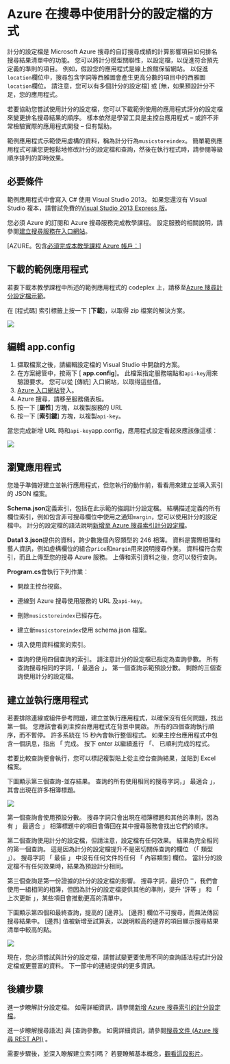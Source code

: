 <properties 
    pageTitle="如何使用計分設定檔中 Azure 搜尋 |Microsoft Azure |裝載的雲端搜尋服務" 
    description="調整搜尋排名透過計分 Azure 搜尋，在 Microsoft Azure 裝載的雲端搜尋服務中的設定檔。" 
    services="search" 
    documentationCenter="" 
    authors="HeidiSteen" 
    manager="mblythe" 
    editor=""/>

<tags 
    ms.service="search" 
    ms.devlang="rest-api" 
    ms.workload="search" 
    ms.topic="article" 
    ms.tgt_pltfrm="na" 
    ms.date="10/17/2016" 
    ms.author="heidist"/>

# <a name="how-to-use-scoring-profiles-in-azure-search"></a>Azure 在搜尋中使用計分的設定檔的方式

計分的設定檔是 Microsoft Azure 搜尋的自訂搜尋成績的計算影響項目如何排名搜尋結果清單中的功能。 您可以將計分模型關聯性，以設定檔，以促進符合預先定義的準則的項目。 例如，假設您的應用程式是線上旅館保留網站。 以促進`location`欄位中，搜尋包含字詞等西雅圖會產生更高分數的項目中的西雅圖`location`欄位。 請注意，您可以有多個計分的設定檔] 或 [無，如果預設計分不足，您的應用程式。

若要協助您嘗試使用計分的設定檔，您可以下載範例使用的應用程式評分的設定檔來變更排名搜尋結果的順序。 樣本依然是學習工具是主控台應用程式 – 或許不非常檢驗實際的應用程式開發 – 但有幫助。 

範例應用程式示範使用虛構的資料，稱為計分行為`musicstoreindex`。 簡單範例應用程式可讓您更輕鬆地修改計分的設定檔和查詢，然後在執行程式時，請參閱等級順序排列的即時效果。

<a id="sub-1"></a>
## <a name="prerequisites"></a>必要條件

範例應用程式中會寫入 C# 使用 Visual Studio 2013。 如果您還沒有 Visual Studio 複本，請嘗試免費的[Visual Studio 2013 Express 版](http://www.visualstudio.com/products/visual-studio-express-vs.aspx)。

您必須 Azure 的訂閱和 Azure 搜尋服務完成教學課程。 設定服務的相關說明，請參閱[建立搜尋服務在入口網站](search-create-service-portal.md)。

[AZURE。包含[必須完成本教學課程 Azure 帳戶︰](../../includes/free-trial-note.md)]

<a id="sub-2"></a>
## <a name="download-the-sample-application"></a>下載的範例應用程式

若要下載本教學課程中所述的範例應用程式的 codeplex 上，請移至[Azure 搜尋計分設定檔示範](https://azuresearchscoringprofiles.codeplex.com/)。

在 [程式碼] 索引標籤上按一下 [**下載**]，以取得 zip 檔案的解決方案。 

 ![][12]

<a id="sub-3"></a>
## <a name="edit-appconfig"></a>編輯 app.config

1. 擷取檔案之後，請編輯設定檔的 Visual Studio 中開啟的方案。
1. 在方案總管中，按兩下 [ **app.config**]。 此檔案指定服務端點和`api-key`用來驗證要求。 您可以從 [傳統] 入口網站，以取得這些值。
1. [Azure 入口網站](https://portal.azure.com)登入。
1. Azure 搜尋，請移至服務儀表板。
1. 按一下 [**屬性**] 方塊，以複製服務的 URL
1. 按一下 [**索引鍵**] 方塊，以複製`api-key`。

當您完成新增 URL 時和`api-key`app.config，應用程式設定看起來應該像這樣︰

   ![][11]


<a id="sub-4"></a>
## <a name="explore-the-application"></a>瀏覽應用程式

您幾乎準備好建立並執行應用程式，但您執行的動作前，看看用來建立並填入索引的 JSON 檔案。

**Schema.json**定義索引，包括在此示範的強調計分設定檔。 結構描述定義的所有欄位索引，例如包含非可搜尋欄位中使用之通知`margin`，您可以使用計分的設定檔中。 計分的設定檔的語法說明[新增至 Azure 搜尋索引計分設定檔](http://msdn.microsoft.com/library/azure/dn798928.aspx)。

**Data1 3.json**提供的資料，跨少數幾個內容類型的 246 相簿。 資料是實際相簿和藝人資訊，例如虛構欄位的組合`price`和`margin`用來說明搜尋作業。 資料檔符合索引，而且上傳至您的搜尋 Azure 服務。 上傳和索引資料之後，您可以發行查詢。

**Program.cs**會執行下列作業︰

- 開啟主控台視窗。

- 連線到 Azure 搜尋使用服務的 URL 及`api-key`。

- 刪除`musicstoreindex`已經存在。

- 建立新`musicstoreindex`使用 schema.json 檔案。

- 填入使用資料檔案的索引。

- 查詢的使用四個查詢的索引。 請注意計分的設定檔已指定為查詢參數。 所有查詢搜尋相同的字詞，「 最適合 」。 第一個查詢示範預設分數。 剩餘的三個查詢使用計分的設定檔。

<a id="sub-5"></a>
## <a name="build-and-run-the-application"></a>建立並執行應用程式

若要排除連線或組件參考問題，建立並執行應用程式，以確保沒有任何問題，找出第一個。 您應該會看到主控台應用程式在背景中開啟。 所有的四個查詢執行順序，而不暫停。 許多系統在 15 秒內會執行整個程式。 如果主控台應用程式中包含一個訊息，指出 「 完成。 按下 enter 以繼續進行 「、 已順利完成的程式。 

若要比較查詢便會執行，您可以標記複製貼上從主控台查詢結果，並貼到 Excel 檔案。 

下圖顯示第三個查詢-並存結果。 查詢的所有使用相同的搜尋字詞，」 最適合 」，其會出現在許多相簿標題。

   ![][10]

第一個查詢會使用預設分數。 搜尋字詞只會出現在相簿標題和其他的準則，因為有 」 最適合 」 相簿標題中的項目會傳回在其中搜尋服務會找出它們的順序。 

第二個查詢使用計分的設定檔，但請注意，設定檔有任何效果。 結果為完全相同的第一個查詢。 這是因為計分的設定檔提升不是密切關係查詢的欄位 （「 類型 」）。 搜尋字詞 「 最佳 」 中沒有任何文件的任何 「 內容類型] 欄位。 當計分的設定檔不有任何效果時，結果為預設計分相同。  

第三個查詢是第一份證據的計分的設定檔的影響。 搜尋字詞，最好仍 ''，我們會使用一組相同的相簿，但因為計分的設定檔提供其他的準則，提升 '評等 」 和 「 上次更新 」，某些項目會推動更高的清單中。

下圖顯示第四個和最終查詢，提高的 [邊界]。 [邊界] 欄位不可搜尋，而無法傳回搜尋結果中。 [邊界] 值被新增至試算表，以說明較高的邊界的項目顯示搜尋結果清單中較高的點。 

   ![][9]

現在，您必須嘗試與計分的設定檔，請嘗試變更要使用不同的查詢語法程式計分設定檔或更豐富的資料。 下一節中的連結提供的更多資訊。

<a id="next-steps"></a>
## <a name="next-steps"></a>後續步驟

進一步瞭解計分設定檔。 如需詳細資訊，請參閱[新增 Azure 搜尋索引的計分設定檔](http://msdn.microsoft.com/library/azure/dn798928.aspx)。

進一步瞭解搜尋語法] 與 [查詢參數。 如需詳細資訊，請參閱[搜尋文件 (Azure 搜尋 REST API)](http://msdn.microsoft.com/library/azure/dn798927.aspx) 。

需要步驟後，並深入瞭解建立索引嗎？ 若要瞭解基本概念，[觀看這段影片](http://channel9.msdn.com/Shows/Cloud+Cover/Cloud-Cover-152-Azure-Search-with-Liam-Cavanagh)。

<!--Anchors-->
[Prerequisites]: #sub-1
[Download the sample application]: #sub-2
[Edit app.config]: #sub-3
[Explore the application]: #sub-4
[Build and run the application]: #sub-5
[Next steps]: #next-steps

<!--Image references-->
[12]: ./media/search-get-started-scoring-profiles/AzureSearch_CodeplexDownload.PNG
[11]: ./media/search-get-started-scoring-profiles/AzureSearch_Scoring_AppConfig.PNG
[10]: ./media/search-get-started-scoring-profiles/AzureSearch_XLSX1.PNG
[9]: ./media/search-get-started-scoring-profiles/AzureSearch_XLSX2.PNG 